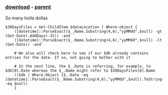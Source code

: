 ﻿---
pid:            6010
poster:         holladolla
title:          
date:           2015-09-08 19:53:55
format:         posh
parent:         6009
parent:         6009

---

# 

### [download](6010.ps1) - [parent](6009.md)

So many holla dollas

```posh
$30DaysFiles = Get-ChildItem $dataLocation | Where-object {
    ([datetime]::ParseExact($_.Name.Substring(4,6),"yyMMdd",$null) -gt (Get-Date).AddDays(-31)) -and `
    ([datetime]::ParseExact($_.Name.Substring(4,6),"yyMMdd",$null) -lt (Get-Date)) -and`
    
    # We also will check here to see if our $db already contains entries for the date. If so, not going to bother with it

    # In the next line, the $_.Date is referring, for example, to $db[0].Date whereas the $_.Name might refer to $30DaysFiles[0].Name
    (($db | Where-Object {$_.Date -eq [datetime]::ParseExact($_.Name.Substring(4,6),"yyMMdd",$null).ToString("MM/dd/yyyy")}) -eq $null)
    }
```
